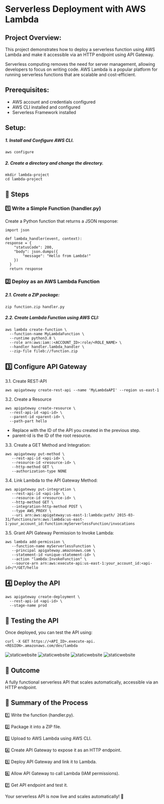 # Serverless Deployment with AWS Lambda
## Project Overview:
This project demonstrates how to deploy a serverless function using AWS Lambda and make it accessible via an HTTP endpoint using API Gateway.

Serverless computing removes the need for server management, allowing developers to focus on writing code. AWS Lambda is a popular platform for running serverless functions that are scalable and cost-efficient.

## Prerequisites:
- AWS account and credentials configured
- AWS CLI installed and configured
- Serverless Framework installed

## Setup:
##### 1. Install and Configure AWS CLI.
    
    aws configure

##### 2. Create a directory and change the directory.

    mkdir lambda-project
    cd lambda-project

## 🔹 Steps
### 1️⃣ Write a Simple Function (handler.py)
Create a Python function that returns a JSON response:

    import json

    def lambda_handler(event, context):
    response = {
        "statusCode": 200,
        "body": json.dumps({
            "message": "Hello from Lambda!"
        })
      }
      return response
      




### 2️⃣ Deploy as an AWS Lambda Function
##### 2.1. Create a ZIP package:
     
    zip function.zip handler.py
##### 2.2. Create Lambda Function using AWS CLI:

    aws lambda create-function \
      --function-name MyLambdaFunction \
      --runtime python3.8 \
      --role arn:aws:iam::<ACCOUNT_ID>:role/<ROLE_NAME> \
      --handler handler.lambda_handler \
      --zip-file fileb://function.zip
## 3️⃣ Configure API Gateway
3.1. Create REST-API

    aws apigateway create-rest-api --name 'MyLambdaAPI' --region us-east-1
3.2. Create a Resource

    aws apigateway create-resource \
      --rest-api-id <api-id> \
      --parent-id <parent-id> \
      --path-part hello

 - Replace <api-id> with the ID of the API you created in the previous step.
 - parent-id is the ID of the root resource.
    
3.3. Create a GET Method and Integration:
 
    aws apigateway put-method \
       --rest-api-id <api-id> \
       --resource-id <resource-id> \
       --http-method GET \
       --authorization-type NONE
       
3.4. Link Lambda to the API Gateway Method:

    aws apigateway put-integration \
       --rest-api-id <api-id> \
       --resource-id <resource-id> \
       --http-method GET \
       --integration-http-method POST \
       --type AWS_PROXY \
       --uri arn:aws:apigateway:us-east-1:lambda:path/ 2015-03-31/functions/arn:aws:lambda:us-east-1:your_account_id:function:myServerlessFunction/invocations

3.5. Grant API Gateway Permission to Invoke Lambda:

    aws lambda add-permission \
       --function-name myServerlessFunction \
       --principal apigateway.amazonaws.com \
       --statement-id <unique-statement-id> \
       --action "lambda:InvokeFunction" \
       --source-arn arn:aws:execute-api:us-east-1:your_account_id:<api-id>/*/GET/hello

## 4️⃣ Deploy the API

    aws apigateway create-deployment \
      --rest-api-id <api-id> \
      --stage-name prod

## 🚀 Testing the API
Once deployed, you can test the API using:

    curl -X GET https://<API_ID>.execute-api.<REGION>.amazonaws.com/dev/lambda

![staticwebsite](image.png)
![staticwebsite](image1.png)
![staticwebsite](image1.1.png)
![staticwebsite](image1.2.png)

## 🔹 Outcome
A fully functional serverless API that scales automatically, accessible via an HTTP endpoint.
## 🎯 Summary of the Process
1️⃣ Write the function (handler.py).

2️⃣ Package it into a ZIP file.

3️⃣ Upload to AWS Lambda using AWS CLI.

4️⃣ Create API Gateway to expose it as an HTTP endpoint.

5️⃣ Deploy API Gateway and link it to Lambda.

6️⃣ Allow API Gateway to call Lambda (IAM permissions).

7️⃣ Get API endpoint and test it.

Your serverless API is now live and scales automatically! 🚀

